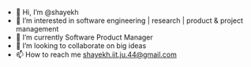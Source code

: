 - 👋 Hi, I’m @shayekh
- 👀 I’m interested in software engineering | research | product & project management
- 🌱 I’m currently Software Product Manager
- 💞️ I’m looking to collaborate on big ideas
- 📫 How to reach me shayekh.iit.ju.44@gmail.com

<!---
shayekh/shayekh is a ✨ special ✨ repository because its `README.md` (this file) appears on your GitHub profile.
You can click the Preview link to take a look at your changes.
--->
